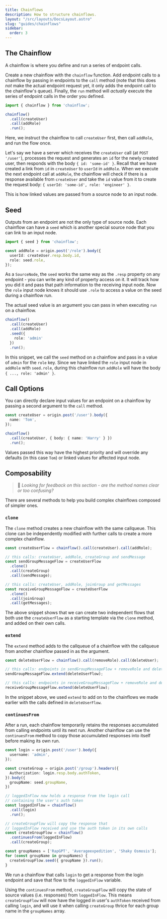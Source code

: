 ```yaml
---
title: Chainflows
description: How to structure chainflows.
layout: "/src/layouts/DocsLayout.astro"
slug: "guides/chainflows"
sidebar:
  order: 3
---
```


## The Chainflow

A chainflow is where you define and run a series of endpoint calls.

Create a new chainflow with the `chainflow` function. Add endpoint calls to a chainflow by passing in endpoints to the `call` method (note that this does _not_ make the actual endpoint request yet, it only adds the endpoint call to the chainflow's queue). Finally, the `run` method will *actually* execute the series of endpoint calls in the order you defined.

```typescript
import { chainflow } from 'chainflow';

chainflow()
  .call(createUser)
  .call(addRole)
  .run();
```

Here, we instruct the chainflow to call `createUser` first, then call `addRole`, and run the flow once.

Let's say we have a server which receives the `createUser` call (at `POST '/user'`), processes the request and generates an `id` for the newly created user, then responds with the body `{ id: 'some-id' }`. Recall that we have created a link from `id` in `createUser` to `userId` in `addRole`. When we execute the next endpoint call at `addRole`, the chainflow will check if there is a response available from `createUser` and take the `id` value from it to create the request body: `{ userId: 'some-id', role: 'engineer' }`.

This is how linked values are passed from a source node to an input node.

## Seed

Outputs from an endpoint are not the only type of source node. Each chainflow can have a `seed` which is another special source node that you can link to an input node.

```typescript {5}
import { seed } from 'chainflow';

const addRole = origin.post('/role').body({
  userId: createUser.resp.body.id,
  role: seed.role,
});
```

As a `SourceNode`, the `seed` works the same way as the `.resp` property on any endpoint - you can write any kind of property access on it. It will track how you did it and pass that path information to the receiving input node. Now the `role` input node knows it should use `.role` to access a value on the seed during a chainflow run.

The actual seed value is an argument you can pass in when executing `run` on a chainflow.

```typescript {5}
chainflow()
  .call(createUser)
  .call(addRole)
  .seed({
    role: 'admin'
  })
  .run();
```

In this snippet, we call the `seed` method on a chainflow and pass in a value of `admin` for the `role` key. Since we have linked the `role` input node in `addRole` with `seed.role`, during this chainflow run `addRole` will have the body `{ ..., role: 'admin' }`.

## Call Options

You can directly declare input values for an endpoint on a chainflow by passing a second argument to the `call` method.

```typescript
const createUser = origin.post('/user').body({
  name: 'Tom',
});

chainflow()
  .call(createUser, { body: { name: 'Harry' } })
  .run();
```

Values passed this way have the highest priority and will override any defaults (in this case `Tom`) or linked values for affected input node.

## Composability

> 👋 _Looking for feedback on this section - are the method names clear or too confusing?_

There are several methods to help you build complex chainflows composed of simpler ones.

### `clone`

The `clone` method creates a new chainflow with the same callqueue. This clone can be independently modified with further calls to create a more complex chainflow.

```typescript {5} {11}
const createUserFlow = chainflow().call(createUser).call(addRole);

// this calls: createUser, addRole, createGroup and sendMessage
const sendGroupMessageFlow = createUserFlow
  .clone()
  .call(createGroup)
  .call(sendMessage);

// this calls: createUser, addRole, joinGroup and getMessages
const receiveGroupMessageFlow = createUserFlow
  .clone()
  .call(joinGroup)
  .call(getMessages);
```

The above snippet shows that we can create two independent flows that both use the `createUserFlow` as a starting template via the `clone` method, and added on their own calls.

### `extend`

The `extend` method adds to the callqueue of a chainflow with the callqueue from another chainflow passed in as the argument.

```typescript {4, 7}
const deleteUserFlow = chainflow().call(removeRole).call(deleteUser);

// this calls: endpoints in sendGroupMessageFlow + removeRole and deleteUser
sendGroupMessageFlow.extend(deleteUserFlow);

// this calls: endpoints in receiveGroupMessageFlow + removeRole and deleteUser
receiveGroupMessageFlow.extend(deleteUserFlow);
```

In the snippet above, we used `extend` to add on to the chainflows we made earlier with the calls defined in `deleteUserFlow`.

### `continuesFrom`

After a run, each chainflow temporarily retains the responses accumulated from calling endpoints until its next run. Another chainflow can use the `continuesFrom` method to copy those accumulated responses into itself before making its own run.

```typescript collapse={1-9} {20}
const login = origin.post('/user').body({
  username: 'admin',
});

const createGroup = origin.post('/group').headers({
  Authorization: login.resp.body.authToken,
}).body({
  groupName: seed.groupName,
})

// loggedInFlow now holds a response from the login call
// containing the user's auth token
const loggedInFlow = chainflow()
  .call(login)
  .run();

// createGroupFlow will copy the response that
// loggedInFlow received and use the auth token in its own calls
const createGroupFlow = chainflow()
  .continuesFrom(loggedInFlow)
  .call(createGroup);

const groupNames = ['RapGPT', 'Averageexpedition', 'Shaky Osmosis'];
for (const groupName in groupNames) {
  createGroupFlow.seed({ groupName }).run();
}
```

We run a chainflow that calls `login` to get a response from the login endpoint and save that flow to the `loggedInFlow` variable.

Using the `continuesFrom` method, `createGroupFlow` will copy the state of source values (i.e. responses) from `loggedInFlow`. This means `createGroupFlow` will now have the logged in user's `authToken` received from calling `login`, and will use it when calling `createGroup` thrice for each group name in the `groupNames` array.